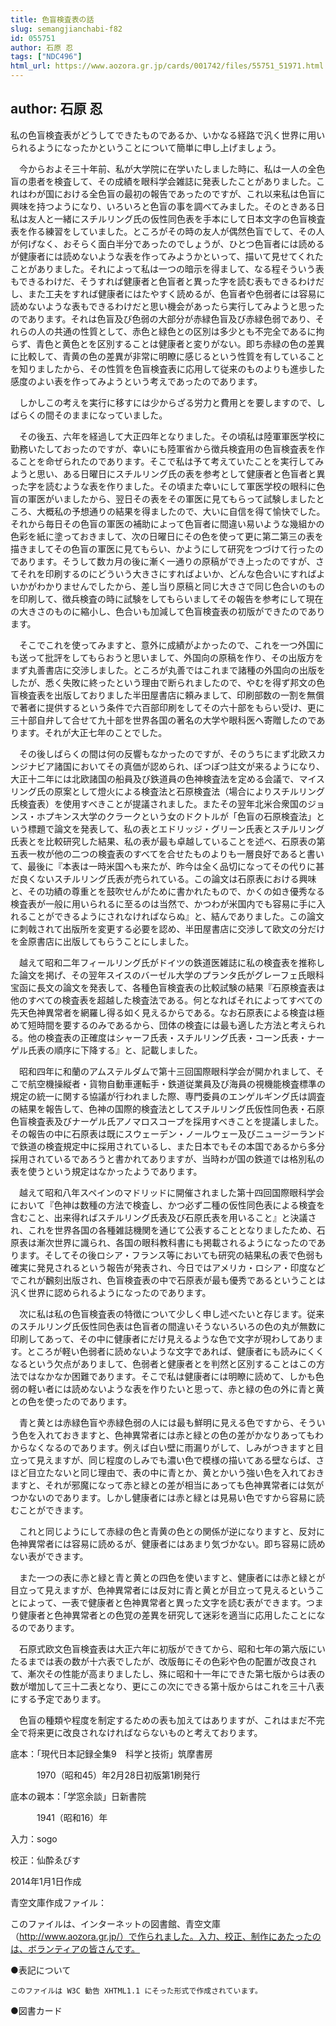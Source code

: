 ```yaml
---
title: 色盲検査表の話
slug: semangjianchabi-f82
id: 055751
author: 石原 忍
tags: ["NDC496"]
html_url: https://www.aozora.gr.jp/cards/001742/files/55751_51971.html
---
```


## author: 石原 忍

私の色盲検査表がどうしてできたものであるか、いかなる経路で汎く世界に用いられるようになったかということについて簡単に申し上げましょう。

　今からおよそ三十年前、私が大学院に在学いたしました時に、私は一人の全色盲の患者を検査して、その成績を眼科学会雑誌に発表したことがありました。これはわが国における全色盲の最初の報告であったのですが、これ以来私は色盲に興味を持つようになり、いろいろと色盲の事を調べてみました。そのときある日私は友人と一緒にスチルリング氏の仮性同色表を手本にして日本文字の色盲検査表を作る練習をしていました。ところがその時の友人が偶然色盲でして、その人が何げなく、おそらく面白半分であったのでしょうが、ひとつ色盲者には読めるが健康者には読めないような表を作ってみようかといって、描いて見せてくれたことがありました。それによって私は一つの暗示を得まして、なる程そういう表もできるわけだ、そうすれば健康者と色盲者と異った字を読む表もできるわけだし、また工夫をすれば健康者にはたやすく読めるが、色盲者や色弱者には容易に読めないような表もできるわけだと思い機会があったら実行してみようと思ったのであります。それは色盲及び色弱の大部分が赤緑色盲及び赤緑色弱であり、それらの人の共通の性質として、赤色と緑色との区別は多少とも不完全であるに拘らず、青色と黄色とを区別することは健康者と変りがない。即ち赤緑の色の差異に比較して、青黄の色の差異が非常に明瞭に感じるという性質を有していることを知りましたから、その性質を色盲検査表に応用して従来のものよりも進歩した感度のよい表を作ってみようという考えであったのであります。

　しかしこの考えを実行に移すには少からざる労力と費用とを要しますので、しばらくの間そのままになっていました。

　その後五、六年を経過して大正四年となりました。その頃私は陸軍軍医学校に勤務いたしておったのですが、幸いにも陸軍省から徴兵検査用の色盲検査表を作ることを命ぜられたのであります。そこで私は予て考えていたことを実行してみようと思い、ある日曜日にスチルリング氏の表を参考として健康者と色盲者と異った字を読むような表を作りました。その頃また幸いにして軍医学校の眼科に色盲の軍医がいましたから、翌日その表をその軍医に見てもらって試験しましたところ、大概私の予想通りの結果を得ましたので、大いに自信を得て愉快でした。それから毎日その色盲の軍医の補助によって色盲者に間違い易いような幾組かの色彩を紙に塗っておきまして、次の日曜日にその色を使って更に第二第三の表を描きましてその色盲の軍医に見てもらい、かようにして研究をつづけて行ったのであります。そうして数カ月の後に漸く一通りの原稿ができ上ったのですが、さてそれを印刷するのにどういう大きさにすればよいか、どんな色合いにすればよいかがわかりませんでしたから、差し当り原稿と同じ大きさで同じ色合いのものを印刷して、徴兵検査の時に試験をしてもらいましてその報告を参考にして現在の大きさのものに縮小し、色合いも加減して色盲検査表の初版ができたのであります。

　そこでこれを使ってみますと、意外に成績がよかったので、これを一つ外国にも送って批評をしてもらおうと思いまして、外国向の原稿を作り、その出版方をまず丸善書店に交渉しました。ところが丸善ではこれまで諸種の外国向の出版をしたが、悉く失敗に終ったという理由で断られましたので、やむを得ず邦文の色盲検査表を出版しておりました半田屋書店に頼みまして、印刷部数の一割を無償で著者に提供するという条件で六百部印刷をしてその六十部をもらい受け、更に三十部自弁して合せて九十部を世界各国の著名の大学や眼科医へ寄贈したのであります。それが大正七年のことでした。

　その後しばらくの間は何の反響もなかったのですが、そのうちにまず北欧スカンジナビア諸国においてその真価が認められ、ぽつぽつ註文が来るようになり、大正十二年には北欧諸国の船員及び鉄道員の色神検査法を定める会議で、マイスリング氏の原案として燈火による検査法と石原検査法（場合によりスチルリング氏検査表）を使用すべきことが提議されました。またその翌年北米合衆国のジョンス・ホプキンス大学のクラークという女のドクトルが「色盲の石原検査法」という標題で論文を発表して、私の表とエドリッジ・グリーン氏表とスチルリング氏表とを比較研究した結果、私の表が最も卓越していることを述べ、石原表の第五表一枚が他の二つの検査表のすべてを合せたものよりも一層良好であると書いて、最後に『本表は一時米国へも来たが、昨今は全く品切になってその代りに甚だ良くないスチルリング氏表が売られている。この論文は石原表における興味と、その功績の尊重とを鼓吹せんがために書かれたもので、かくの如き優秀なる検査表が一般に用いられるに至るのは当然で、かつわが米国内でも容易に手に入れることができるようにされなければならぬ』と、結んでありました。この論文に刺戟されて出版所を変更する必要を認め、半田屋書店に交渉して欧文の分だけを金原書店に出版してもらうことにしました。

　越えて昭和二年フィールリング氏がドイツの鉄道医雑誌に私の検査表を推称した論文を掲げ、その翌年スイスのバーゼル大学のプランタ氏がグレーフェ氏眼科宝函に長文の論文を発表して、各種色盲検査表の比較試験の結果『石原検査表は他のすべての検査表を超越した検査法である。何となればそれによってすべての先天色神異常者を網羅し得る如く見えるからである。なお石原表による検査は極めて短時間を要するのみであるから、団体の検査には最も適した方法と考えられる。他の検査表の正確度はシャーフ氏表・スチルリング氏表・コーン氏表・ナーゲル氏表の順序に下降する』と、記載しました。

　昭和四年に和蘭のアムステルダムで第十三回国際眼科学会が開かれまして、そこで航空機操縦者・貨物自動車運転手・鉄道従業員及び海員の視機能検査標準の規定の統一に関する協議が行われました際、専門委員のエンゲルギング氏は調査の結果を報告して、色神の国際的検査法としてスチルリング氏仮性同色表・石原色盲検査表及びナーゲル氏アノマロスコープを採用すべきことを提議しました。その報告の中に石原表は既にスウェーデン・ノールウェー及びニュージーランドで鉄道の検査規定中に採用されているし、また日本でもその本国であるから多分採用されているであろうと書かれてありますが、当時わが国の鉄道では格別私の表を使うという規定はなかったようであります。

　越えて昭和八年スペインのマドリッドに開催されました第十四回国際眼科学会において『色神は数種の方法で検査し、かつ必ず二種の仮性同色表による検査を含むこと、出来得ればスチルリング氏表及び石原氏表を用いること』と決議され、これを世界各国の各種雑誌機関を通じて公表することとなりましたため、石原表は漸次世界に識られ、各国の眼科教科書にも掲載されるようになったのであります。そしてその後ロシア・フランス等においても研究の結果私の表で色弱も確実に発見されるという報告が発表され、今日ではアメリカ・ロシア・印度などでこれが飜刻出版され、色盲検査表の中で石原表が最も優秀であるということは汎く世界に認められるようになったのであります。

　次に私は私の色盲検査表の特徴について少しく申し述べたいと存じます。従来のスチルリング氏仮性同色表は色盲者の間違いそうないろいろの色の丸が無数に印刷してあって、その中に健康者にだけ見えるような色で文字が現わしてあります。ところが軽い色弱者に読めないような文字であれば、健康者にも読みにくくなるという欠点がありまして、色弱者と健康者とを判然と区別することはこの方法ではなかなか困難であります。そこで私は健康者には明瞭に読めて、しかも色弱の軽い者には読めないような表を作りたいと思って、赤と緑の色の外に青と黄との色を使ったのであります。

　青と黄とは赤緑色盲や赤緑色弱の人には最も鮮明に見える色ですから、そういう色を入れておきますと、色神異常者には赤と緑との色の差がかなりあってもわからなくなるのであります。例えば白い壁に雨漏りがして、しみがつきますと目立って見えますが、同じ程度のしみでも濃い色で模様の描いてある壁ならば、さほど目立たないと同じ理由で、表の中に青とか、黄とかいう強い色を入れておきますと、それが邪魔になって赤と緑との差が相当にあっても色神異常者には気がつかないのであります。しかし健康者には赤と緑とは見易い色ですから容易に読むことができます。

　これと同じようにして赤緑の色と青黄の色との関係が逆になりますと、反対に色神異常者には容易に読めるが、健康者にはあまり気づかない。即ち容易に読めない表ができます。

　また一つの表に赤と緑と青と黄との四色を使いますと、健康者には赤と緑とが目立って見えますが、色神異常者には反対に青と黄とが目立って見えるということによって、一表で健康者と色神異常者と異った文字を読む表ができます。つまり健康者と色神異常者との色覚の差異を研究して迷彩を適当に応用したことになるのであります。

　石原式欧文色盲検査表は大正六年に初版ができてから、昭和七年の第六版にいたるまでは表の数が十六表でしたが、改版毎にその色彩や色の配置が改良されて、漸次その性能が高まりましたし、殊に昭和十一年にできた第七版からは表の数が増加して三十二表となり、更にこの次にできる第十版からはこれを三十八表にする予定であります。

　色盲の種類や程度を制定するための表も加えてはありますが、これはまだ不完全で将来更に改良されなければならないものと考えております。













底本：「現代日本記録全集9　科学と技術」筑摩書房

　　　1970（昭和45）年2月28日初版第1刷発行

底本の親本：「学窓余談」日新書院

　　　1941（昭和16）年

入力：sogo

校正：仙酔ゑびす

2014年1月1日作成

青空文庫作成ファイル：

このファイルは、インターネットの図書館、青空文庫（http://www.aozora.gr.jp/）で作られました。入力、校正、制作にあたったのは、ボランティアの皆さんです。











●表記について


	このファイルは W3C 勧告 XHTML1.1 にそった形式で作成されています。







●図書カード